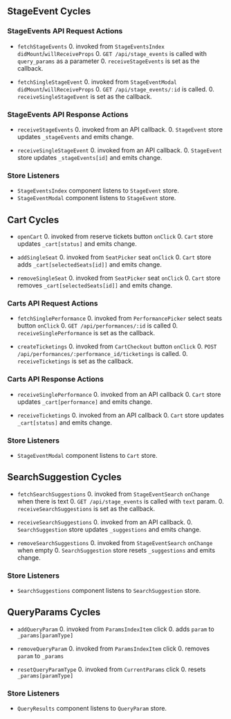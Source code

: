 ## StageEvent Cycles

### StageEvents API Request Actions

* `fetchStageEvents`
  0. invoked from `StageEventsIndex` `didMount`/`willReceiveProps`
  0. `GET /api/stage_events` is called with `query_params` as a parameter
  0. `receiveStageEvents` is set as the callback.

* `fetchSingleStageEvent`
  0. invoked from `StageEventModal` `didMount`/`willReceiveProps`
  0. `GET /api/stage_events/:id` is called.
  0. `receiveSingleStageEvent` is set as the callback.


### StageEvents API Response Actions

* `receiveStageEvents`
  0. invoked from an API callback.
  0. `StageEvent` store updates `_stageEvents` and emits change.

* `receiveSingleStageEvent`
  0. invoked from an API callback.
  0. `StageEvent` store updates `_stageEvents[id]` and emits change.

### Store Listeners

* `StageEventsIndex` component listens to `StageEvent` store.
* `StageEventModal` component listens to `StageEvent` store.


## Cart Cycles

* `openCart`
  0. invoked from reserve tickets button `onClick`
  0. `Cart` store updates `_cart[status]` and emits change.

* `addSingleSeat`
  0. invoked from `SeatPicker` seat `onClick`
  0. `Cart` store adds `_cart[selectedSeats[id]]` and emits change.

* `removeSingleSeat`
  0. invoked from `SeatPicker` seat `onClick`
  0. `Cart` store removes `_cart[selectedSeats[id]]` and emits change.

### Carts API Request Actions

* `fetchSinglePerformance`
  0. invoked from `PerformancePicker` select seats button `onClick`
  0. `GET /api/performances/:id` is called
  0. `receiveSinglePerformance` is set as the callback.

* `createTicketings`
  0. invoked from `CartCheckout` button `onClick`
  0. `POST /api/performances/:performance_id/ticketings` is called.
  0. `receiveTicketings` is set as the callback.

### Carts API Response Actions

* `receiveSinglePerformance`
  0. invoked from an API callback
  0. `Cart` store updates `_cart[performance]` and emits change.

* `receiveTicketings`
  0. invoked from an API callback
  0. `Cart` store updates `_cart[status]` and emits change.

### Store Listeners

* `StageEventModal` component listens to `Cart` store.

## SearchSuggestion Cycles

* `fetchSearchSuggestions`
  0. invoked from `StageEventSearch` `onChange` when there is text
  0. `GET /api/stage_events` is called with `text` param.
  0. `receiveSearchSuggestions` is set as the callback.

* `receiveSearchSuggestions`
  0. invoked from an API callback.
  0. `SearchSuggestion` store updates `_suggestions` and emits change.

* `removeSearchSuggestions`
  0. invoked from `StageEventSearch` `onChange` when empty
  0. `SearchSuggestion` store resets `_suggestions` and emits change.

### Store Listeners

* `SearchSuggestions` component listens to `SearchSuggestion` store.

## QueryParams Cycles

* `addQueryParam`
  0. invoked from `ParamsIndexItem` click
  0. adds `param` to `_params[paramType]`

* `removeQueryParam`
  0. invoked from `ParamsIndexItem` click
  0. removes `param` to `_params`

* `resetQueryParamType`
  0. invoked from `CurrentParams` click
  0. resets `_params[paramType]`

### Store Listeners

* `QueryResults` component listens to `QueryParam` store.
